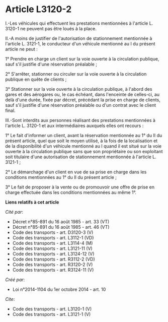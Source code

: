 # Article L3120-2

I.-Les véhicules qui effectuent les prestations mentionnées à l'article L. 3120-1 ne peuvent pas être loués à la place. 

II.-A moins de justifier de l'autorisation de stationnement mentionnée à l'article L. 3121-1, le conducteur d'un véhicule
mentionné au I du présent article ne peut : 

1° Prendre en charge un client sur la voie ouverte à la circulation publique, sauf s'il justifie d'une réservation
préalable ; 

2° S'arrêter, stationner ou circuler sur la voie ouverte à la circulation publique en quête de clients ; 

3° Stationner sur la voie ouverte à la circulation publique, à l'abord des gares et des aérogares ou, le cas échéant, dans
l'enceinte de celles-ci, au delà d'une durée, fixée par décret, précédant la prise en charge de clients, sauf s'il justifie
d'une réservation préalable ou d'un contrat avec le client final. 

III.-Sont interdits aux personnes réalisant des prestations mentionnées à l'article L. 3120-1 et aux intermédiaires auxquels
elles ont recours : 

1° Le fait d'informer un client, avant la réservation mentionnée au 1° du II du présent article, quel que soit le moyen
utilisé, à la fois de la localisation et de la disponibilité d'un véhicule mentionné au I quand il est situé sur la voie
ouverte à la circulation publique sans que son propriétaire ou son exploitant soit titulaire d'une autorisation de
stationnement mentionnée à l'article L. 3121-1 ; 

2° Le démarchage d'un client en vue de sa prise en charge dans les conditions mentionnées au 1° du II du présent article ; 

3° Le fait de proposer à la vente ou de promouvoir une offre de prise en charge effectuée dans les conditions mentionnées au
même 1°.

**Liens relatifs à cet article**

_Cité par_:

  - Décret n°85-891 du 16 août 1985 - art. 33 (VT)
  - Décret n°85-891 du 16 août 1985 - art. 46 (VT)
  - Code des transports - art. D3120-3 (V)
  - Code des transports - art. L3112-1 (VD)
  - Code des transports - art. L3114-4 (M)
  - Code des transports - art. L3121-11 (V)
  - Code des transports - art. L3124-12 (V)
  - Code des transports - art. R3112-2 (VD)
  - Code des transports - art. R3120-2 (V)
  - Code des transports - art. R3124-11 (V)

_Créé par_:

  - Loi n°2014-1104 du 1er octobre 2014 - art. 10

_Cite_:

  - Code des transports - art. L3120-1 (V)
  - Code des transports - art. L3121-1 (V)
